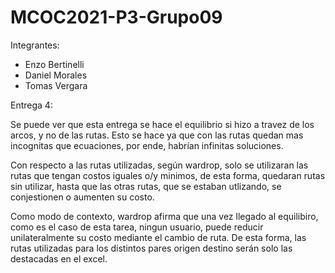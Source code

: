 # MCOC2021-P3-Grupo09

Integrantes:
 * Enzo Bertinelli
 * Daniel Morales
 * Tomas Vergara

Entrega 4:

Se puede ver que esta entrega se hace el equilibrio si hizo a travez de los arcos, y no de las rutas. Esto se hace ya que con las rutas quedan mas incognitas que ecuaciones, por ende, habrían infinitas soluciones.

Con respecto a las rutas utilizadas, según wardrop, solo se utilizaran las rutas que tengan costos iguales o/y minimos, de esta forma, quedaran rutas sin utilizar, hasta que las otras rutas, que se estaban utlizando, se conjestionen o aumenten su costo. 

Como modo de contexto, wardrop afirma que una vez llegado al equilibiro, como es el caso de esta tarea, ningun usuario, puede reducir unilateralmente su costo mediante el cambio de ruta. 
De esta forma, las rutas utilizadas para los distintos pares origen destino serán solo las destacadas en el excel.

